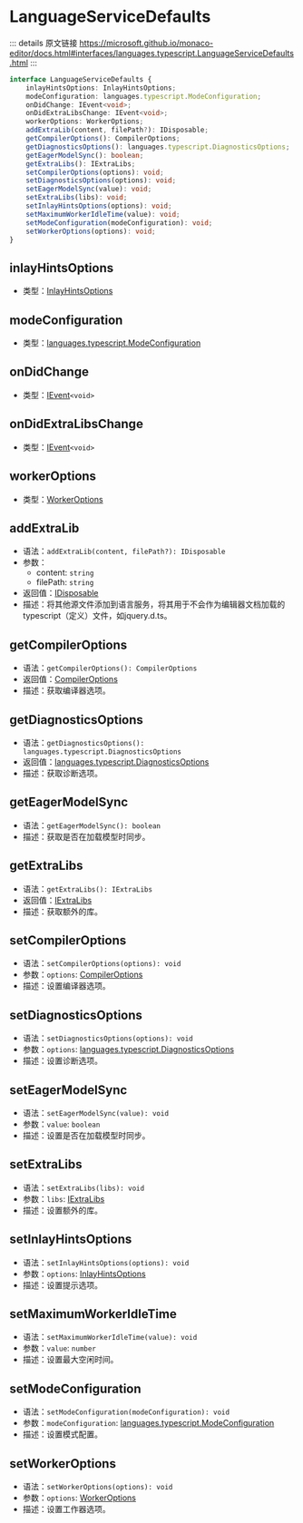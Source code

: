 # LanguageServiceDefaults
        
::: details 原文链接
https://microsoft.github.io/monaco-editor/docs.html#interfaces/languages.typescript.LanguageServiceDefaults.html
:::

```ts
interface LanguageServiceDefaults {
    inlayHintsOptions: InlayHintsOptions;
    modeConfiguration: languages.typescript.ModeConfiguration;
    onDidChange: IEvent<void>;
    onDidExtraLibsChange: IEvent<void>;
    workerOptions: WorkerOptions;
    addExtraLib(content, filePath?): IDisposable;
    getCompilerOptions(): CompilerOptions;
    getDiagnosticsOptions(): languages.typescript.DiagnosticsOptions;
    getEagerModelSync(): boolean;
    getExtraLibs(): IExtraLibs;
    setCompilerOptions(options): void;
    setDiagnosticsOptions(options): void;
    setEagerModelSync(value): void;
    setExtraLibs(libs): void;
    setInlayHintsOptions(options): void;
    setMaximumWorkerIdleTime(value): void;
    setModeConfiguration(modeConfiguration): void;
    setWorkerOptions(options): void;
}
```
## inlayHintsOptions
- 类型：[InlayHintsOptions](/api/languages/typescript/InlayHintsOptions.md)

## modeConfiguration
- 类型：[languages.typescript.ModeConfiguration](/api/languages/typescript/ModeConfiguration.md)

## onDidChange
- 类型：[IEvent](/api/IEvent.md)`<void>`

## onDidExtraLibsChange
- 类型：[IEvent](/api/IEvent.md)`<void>`

## workerOptions
- 类型：[WorkerOptions](/api/languages/typescript/WorkerOptions.md)

## addExtraLib
- 语法：`addExtraLib(content, filePath?): IDisposable`
- 参数：
  - content: `string`
  - filePath: `string`
- 返回值：[IDisposable](/api/IDisposable.md)
- 描述：将其他源文件添加到语言服务，将其用于不会作为编辑器文档加载的typescript（定义）文件，如jquery.d.ts。

## getCompilerOptions
- 语法：`getCompilerOptions(): CompilerOptions`
- 返回值：[CompilerOptions](/api/languages/typescript/CompilerOptions.md)
- 描述：获取编译器选项。
## getDiagnosticsOptions
- 语法：`getDiagnosticsOptions(): languages.typescript.DiagnosticsOptions`
- 返回值：[languages.typescript.DiagnosticsOptions](/api/languages/typescript/DiagnosticsOptions.md)
- 描述：获取诊断选项。

## getEagerModelSync
- 语法：`getEagerModelSync(): boolean`
- 描述：获取是否在加载模型时同步。

## getExtraLibs
- 语法：`getExtraLibs(): IExtraLibs`
- 返回值：[IExtraLibs](/api/languages/typescript/IExtraLibs.md)
- 描述：获取额外的库。

## setCompilerOptions
- 语法：`setCompilerOptions(options): void`
- 参数：`options`: [CompilerOptions](/api/languages/typescript/CompilerOptions.md)
- 描述：设置编译器选项。

## setDiagnosticsOptions
- 语法：`setDiagnosticsOptions(options): void`
- 参数：`options`: [languages.typescript.DiagnosticsOptions](/api/languages/typescript/DiagnosticsOptions.md)
- 描述：设置诊断选项。

## setEagerModelSync
- 语法：`setEagerModelSync(value): void`
- 参数：`value`: `boolean`
- 描述：设置是否在加载模型时同步。

## setExtraLibs
- 语法：`setExtraLibs(libs): void`
- 参数：`libs`: [IExtraLibs](/api/languages/typescript/IExtraLibs.md)
- 描述：设置额外的库。

## setInlayHintsOptions
- 语法：`setInlayHintsOptions(options): void`
- 参数：`options`: [InlayHintsOptions](/api/languages/typescript/InlayHintsOptions.md)
- 描述：设置提示选项。

## setMaximumWorkerIdleTime
- 语法：`setMaximumWorkerIdleTime(value): void`
- 参数：`value`: `number`
- 描述：设置最大空闲时间。

## setModeConfiguration
- 语法：`setModeConfiguration(modeConfiguration): void`
- 参数：`modeConfiguration`: [languages.typescript.ModeConfiguration](/api/languages/typescript/ModeConfiguration.md)
- 描述：设置模式配置。

## setWorkerOptions
- 语法：`setWorkerOptions(options): void`
- 参数：`options`: [WorkerOptions](/api/languages/typescript/WorkerOptions.md)
- 描述：设置工作器选项。
